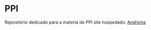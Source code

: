 # PPI
Repositório dedicado para a materia de PPI
site hospedado: 
    <a href="http://androma.infinityfreeapp.com">Androma</a> 
